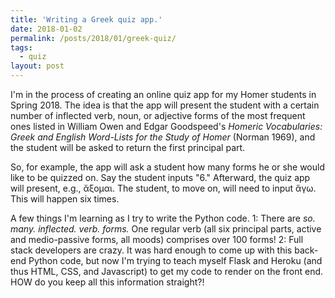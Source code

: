 ```yaml
---
title: 'Writing a Greek quiz app.'
date: 2018-01-02
permalink: /posts/2018/01/greek-quiz/
tags:
  - quiz
layout: post
---
```


I'm in the process of creating an online quiz app for my Homer students in Spring 2018. The idea is that the app will present the student with a certain number of inflected verb, noun, or adjective forms of the most frequent ones listed in William Owen and Edgar Goodspeed's *Homeric Vocabularies: Greek and English Word-Lists for the Study of Homer* (Norman 1969), and the student will be asked to return the first principal part.

So, for example, the app will ask a student how many forms he or she would like to be quizzed on. Say the student inputs "6." Afterward, the quiz app will present, e.g., ἄξομαι. The student, to move on, will need to input ἄγω. This will happen six times.

A few things I'm learning as I try to write the Python code. 1: There are *so. many. inflected. verb. forms.* One regular verb (all six principal parts, active and medio-passive forms, all moods) comprises over 100 forms! 2: Full stack developers are crazy. It was hard enough to come up with this back-end Python code, but now I'm trying to teach myself Flask and Heroku (and thus HTML, CSS, and Javascript) to get my code to render on the front end. HOW do you keep all this information straight?!
